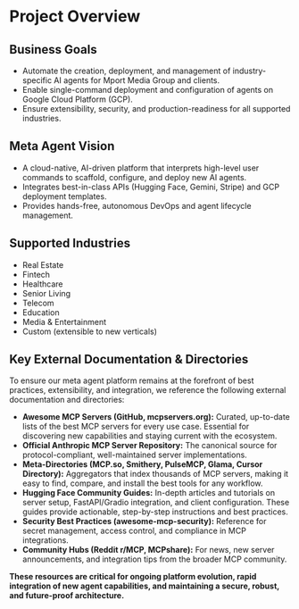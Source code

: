 # Project Overview

## Business Goals
- Automate the creation, deployment, and management of industry-specific AI agents for Mport Media Group and clients.
- Enable single-command deployment and configuration of agents on Google Cloud Platform (GCP).
- Ensure extensibility, security, and production-readiness for all supported industries.

## Meta Agent Vision
- A cloud-native, AI-driven platform that interprets high-level user commands to scaffold, configure, and deploy new AI agents.
- Integrates best-in-class APIs (Hugging Face, Gemini, Stripe) and GCP deployment templates.
- Provides hands-free, autonomous DevOps and agent lifecycle management.

## Supported Industries
- Real Estate
- Fintech
- Healthcare
- Senior Living
- Telecom
- Education
- Media & Entertainment
- Custom (extensible to new verticals)

## Key External Documentation & Directories

To ensure our meta agent platform remains at the forefront of best practices, extensibility, and integration, we reference the following external documentation and directories:

- **Awesome MCP Servers (GitHub, mcpservers.org):** Curated, up-to-date lists of the best MCP servers for every use case. Essential for discovering new capabilities and staying current with the ecosystem.
- **Official Anthropic MCP Server Repository:** The canonical source for protocol-compliant, well-maintained server implementations.
- **Meta-Directories (MCP.so, Smithery, PulseMCP, Glama, Cursor Directory):** Aggregators that index thousands of MCP servers, making it easy to find, compare, and install the best tools for any workflow.
- **Hugging Face Community Guides:** In-depth articles and tutorials on server setup, FastAPI/Gradio integration, and client configuration. These guides provide actionable, step-by-step instructions and best practices.
- **Security Best Practices (awesome-mcp-security):** Reference for secret management, access control, and compliance in MCP integrations.
- **Community Hubs (Reddit r/MCP, MCPshare):** For news, new server announcements, and integration tips from the broader MCP community.

**These resources are critical for ongoing platform evolution, rapid integration of new agent capabilities, and maintaining a secure, robust, and future-proof architecture.** 